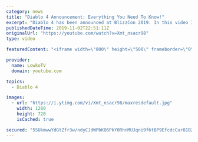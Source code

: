 ```yaml
---
category: news
title: "Diablo 4 Announcement: Everything You Need To Know!"
excerpt: "Diablo 4 has been announced at BlizzCon 2019. In this video I go over everything you need to know about this upcoming Blizzard Entertainment game."
publishedDateTime: 2019-11-02T22:51:11Z
originalUrl: "https://youtube.com/watch?v=Xmt_nsacr98"
type: video

featuredContent: "<iframe width=\"800\" height=\"500\" frameborder=\"0\" src=\"https://www.youtube.com/embed/Xmt_nsacr98\" allow=\"accelerometer; autoplay; encrypted-media; gyroscope; picture-in-picture\" allowfullscreen></iframe>"

provider:
  name: LowkoTV
  domain: youtube.com

topics:
  - Diablo 4

images:
  - url: "https://i.ytimg.com/vi/Xmt_nsacr98/maxresdefault.jpg"
    width: 1280
    height: 720
    isCached: true

secured: "5SUkmwwYdGtZfr3w/ndyCJdWPbKO6PkY0RhnMUJqni9f6tBP9EfcdcCur81BZvUFx6TduGpu+1y0ptdFIu3NmtiUDrgdLOHQpU2jKWDCCxiJkF+jUwBKn6GrFs/CTSgy0Ml5EWB4IQV0x+lWgXRNKE4lOZUKEK5pZVSlmr5o4xE+RJrhaWMtkhWbPDEJytwD9GZxBI6Ranv83zIrIlf1Hdj+RYCA3z0fUUxkRRFfR5skYp4AoCZsqPWLJ6rk6aEF/L9IQLqFYU/M/Hp3E+v4JPgUwAd5Seks0Uqsd6rzF34DXC/SN/npxZrFPay7PYMJrJXpprD8WE0BoVr0AqEJ/dHIemJRpVdYC5rcxLFxnpcZe3Z8m7fhPqL/0tLWIZmUGBOmT+ZAGNKHvRYkMCovApVNbzflaQPjymsBhdbUXp8iZbVdU+Mc6m0eL4fMi4/f;OmD7N39tFQ5T1bM46XPc2g=="
---
```


